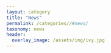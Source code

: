 ```yaml
---
layout: category
title: "News"
permalink: /categories//#news/
taxonomy: news
header:
  overlay_image: /assets/img/ivy.jpg
---
```



